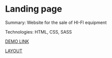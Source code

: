 # Landing page

Summary: Website for the sale of HI-FI equipment

Technologies: HTML, CSS, SASS

[DEMO LINK](https://moskalenkosergii.github.io/layout_landing-page/)

[LAYOUT](https://www.figma.com/file/DtkQmQ797hk0nI4KfMi2Uq/BOSE-New-Version?node-id=6817%3A271&mode=dev)


